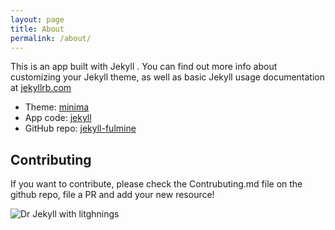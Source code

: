 ```yaml
---
layout: page
title: About
permalink: /about/
---
```


This is an app built with Jekyll . You can find out more info about customizing your Jekyll theme, as well as basic Jekyll usage documentation at [jekyllrb.com](https://jekyllrb.com/)

<!-- ![Dr Jekyll with litghnings]({{site.url}}/assets/logo.png) -->

* Theme: [minima](https://github.com/jekyll/minima)
* App code: [jekyll](https://github.com/jekyll/jekyll)
* GitHub repo: [jekyll-fulmine](https://github.com/palladius/jekyll-fulmine)


## Contributing

If you want to contribute, please check the Contrubuting.md file on the github repo, file a PR and add your new
resource!

![Dr Jekyll with litghnings](/assets/images/logo.png)
